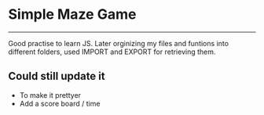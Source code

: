 # Simple Maze Game

---

Good practise to learn JS.  Later orginizing my files and funtions into different folders, used IMPORT and EXPORT for retrieving them.

## Could still update it 

- To make it prettyer
- Add a score board / time